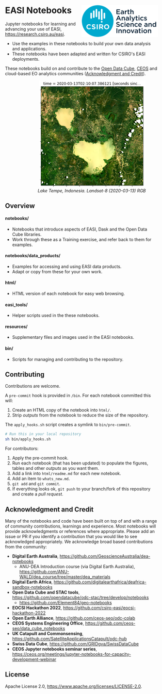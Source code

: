 # EASI Notebooks <img align="right" src="resources/csiro_easi_logo.png">

Jupyter notebooks for learning and advancing your use of EASI, https://research.csiro.au/easi.

- Use the examples in these notebooks to build your own data analysis and applications.
- These notebooks have been adapted and written for CSIRO's EASI deployments.

These notebooks build on and contribute to the [Open Data Cube](https://github.com/opendatacube), [CEOS](https://ceos.org) and cloud-based EO analytics communities ([Acknowledgment and Credit](#Acknowledgment-and-Credit)).

<figure align="right">
    <img src="resources/lake-tempe-landsat-rgb.png">
    <figcaption><i>Lake Tempe, Indonesia. Landsat-8 (2020-03-13) RGB</i></figcaption>
</figure>

## Overview

#### notebooks/

- Notebooks that introduce aspects of EASI, Dask and the Open Data Cube libraries.
- Work through these as a Training exercise, and refer back to them for examples.

#### notebooks/data_products/
- Examples for accessing and using EASI data products.
- Adapt or copy from these for your own work.

#### html/
- HTML version of each notebook for easy web browsing.

#### easi_tools/
- Helper scripts used in the these notebooks.

#### resources/

- Supplementary files and images used in the EASI notebooks.

#### bin/

- Scripts for managing and contributing to the repository.

## Contributing

Contributions are welcome.

A `pre-commit` hook is provided in `/bin`. For each notebook committed this will:

1. Create an HTML copy of the notebook into `html/`.
1. Strip *outputs* from the notebook to reduce the size of the repository.

The `apply_hooks.sh` script creates a symlink to `bin/pre-commit`.

```bash
# Run this in your local repository
sh bin/apply_hooks.sh
```

For contributors:

1. Apply the pre-commit hook.
1. Run each notebook (that has been updated) to populate the figures, tables and other *outputs* as you want them.
1. Add a link into `html/readme.md` for each new notebook.
1. Add an item to `whats_new.md`.
1. `git add` and `git commit`.
1. If everything looks ok, `git push` to your branch/fork of this repository and create a *pull request*.

## Acknowledgment and Credit

Many of the notebooks and code have been built on top of and with a range of community contributions, learnings and experience. Most notebooks will provide acknowledgments or references where appropriate. Please add an issue or PR if you identify a contribution that you would like to see acknowledged appropriately. We acknowledge broad based contributions from the community:

- **Digital Earth Australia**, https://github.com/GeoscienceAustralia/dea-notebooks
  - ANU-DEA Introduction course (via Digital Earth Australia), https://github.com/ANU-WALD/dea_course/tree/master/dea_materials
- **Digital Earth Africa**, https://github.com/digitalearthafrica/deafrica-sandbox-notebooks
- **Open Data Cube and STAC tools**, https://github.com/opendatacube/odc-stac/tree/develop/notebooks
   - https://github.com/Element84/geo-notebooks
- **EOCSI Hackathon 2022**, https://github.com/csiro-easi/eocsi-hackathon-2022
- **Open Earth Alliance**, https://github.com/ceos-seo/odc-colab
- **CEOS Systems Engineering Office**, https://github.com/ceos-seo/data_cube_notebooks
- **UK Catapult and Commonsensing**, https://github.com/SatelliteApplicationsCatapult/odc-hub
- **Swiss Data Cube**, https://github.com/GRIDgva/SwissDataCube
- **CEOS Jupyter notebooks seminar series**, https://ceos.org/meetings/jupyter-notebooks-for-capacity-development-webinar

## License

Apache License 2.0, <https://www.apache.org/licenses/LICENSE-2.0>.
